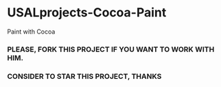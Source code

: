 # USALprojects-Cocoa-Paint
Paint with Cocoa

### PLEASE, FORK THIS PROJECT IF YOU WANT TO WORK WITH HIM.
### CONSIDER TO STAR THIS PROJECT, THANKS
